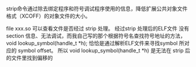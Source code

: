 strip命令通过除去绑定程序和符号调试程序使用的信息，降低扩展公共对象文件格式（XCOFF）的对象文件的大小。

file xxx.so 可以查看文件是否经过 strip 处理。
经过strip 处理后的ELF文件 没有 section 信息、无法调试，而我自己写的那个根据符号名查找符号地址的方法，void lookup_symbol(handle_t *h);
恰恰是通过解析ELF文件来寻找symbol 所对应的 symbol offset。 所以 void lookup_symbol(handle_t *h) 是无法在 strip 后的文件里找到偏移的
